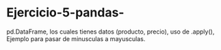 # Ejercicio-5-pandas-
pd.DataFrame, los cuales tienes datos (producto, precio), uso de .apply(), Ejemplo para pasar de minusculas a mayusculas.
